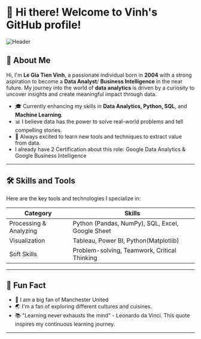 # 👋 Hi there! Welcome to Vinh's GitHub profile!

![Header](https://img.shields.io/badge/-Aspiring%20Data%20Analyst-4682B4?style=flat-square&logo=data:image/svg+xml;base64...)

## 🚀 About Me
Hi, I'm **Le Gia Tien Vinh**, a passionate individual born in **2004** with a strong aspiration to become a **Data Analyst**/ **Business Intelligence** in the near future. My journey into the world of **data analytics** is driven by a curiosity to uncover insights and create meaningful impact through data.

- 🎓 Currently enhancing my skills in **Data Analytics, Python, SQL**, and **Machine Learning**.
- 📊 I believe data has the power to solve real-world problems and tell compelling stories.
- 🌱 Always excited to learn new tools and techniques to extract value from data.
- I already have 2 Certification about this role: Google Data Analytics & Google Business Intelligence

---


## 🛠️ Skills and Tools
Here are the key tools and technologies I specialize in:

| **Category**         | **Skills**                     |
|-----------------------|--------------------------------|
| Processing & Analyzing| Python (Pandas, NumPy), SQL, Excel, Google Sheet   |
| Visualization         | Tableau, Power BI, Python(Matplotlib) |
| Soft Skills           | Problem-solving, Teamwork, Critical Thinking     |

---

## 🎯 Fun Fact
- 🎸 I am a big fan of Manchester United
- 🌏 I'm a fan of exploring different cultures and cuisines.
- 📚 "Learning never exhausts the mind" - Leonardo da Vinci. This quote inspires my continuous learning journey.

---
